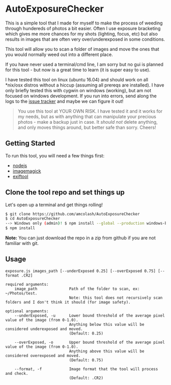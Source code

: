 # AutoExposureChecker
This is a simple tool that I made for myself to make the process of weeding through hundereds of photos a bit easier. Often I use exposure bracketing which gives me more chances for my shots (lighting, focus, etc) but also results in images that are often very over/underexposed in some conditions.

This tool will allow you to scan a folder of images and move the ones that you would normally weed out into a different place.

If you have never used a terminal/cmd line, I am sorry but no gui is planned for this tool - but now is a great time to learn (it is super easy to use).

I have tested this tool on linux (ubuntu 16.04) and should work on all *nix/osx distros without a hiccup (assuming all prereqs are installed). I have only briefly tested this with cygwin on windows (working), but am not focused on windows development. If you run into errors, send along the logs to the [issue tracker](https://github.com/amcolash/AutoExposureChecker/issues) and maybe we can figure it out!

> You use this tool at YOUR OWN RISK. I have tested it and it works for my needs, but as with anything that can manipulate your precious photos - make a backup just in case. It _should not_ delete anything, and only moves things around, but better safe than sorry. Cheers!

## Getting Started
To run this tool, you will need a few things first:
- [nodejs](https://nodejs.org/)
- [imagemagick](https://www.imagemagick.org/)
- [exiftool](https://www.sno.phy.queensu.ca/~phil/exiftool/)

## Clone the tool repo and set things up
Let's open up a terminal and get things rolling!

``` bash
$ git clone https://github.com/amcolash/AutoExposureChecker
$ cd AutoExposureChecker
--> Windows only (admin)! $ npm install --global --production windows-build-tools
$ npm install
```

**Note:** You can just download the repo in a zip from github if you are not familiar with git.

## Usage
`exposure.js images_path [--underExposed 0.25] [--overExposed 0.75] [--format .CR2]`

```
required arguments:
    image_path              Path of the folder to scan, ex: ~/Photos/test.
                            Note: this tool does not recursively scan folders and I don't think it should (for image safety).

optional arguments:
    --underExposed, -u      Lower bound threshold of the average pixel value of the image (from 0-1.0).
                            Anything below this value will be considered underexposed and moved.
                            (Default: 0.25)

    --overExposed, -o       Upper bound threshold of the average pixel value of the image (from 0-1.0).
                            Anything above this value will be considered overexposed and moved.
                            (Default: 0.75)

    --format, -f            Image format that the tool will process and check.
                            (Default: .CR2)
```
